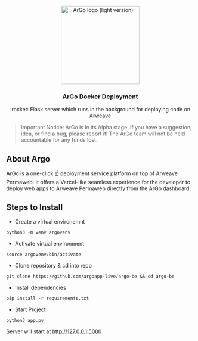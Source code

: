<p align="center">
  <a href="https://argoapp.live/">
    <a href="https://imgur.com/J5O9d2O"><img src="https://i.imgur.com/J5O9d2O.png" title="source: imgur.com" alt="ArGo logo (light version)" width="210" /></a>
  </a>

  <h3 align="center">ArGo Docker Deployment</h3>

  <p align="center">
   :rocket: Flask server which runs in the background for deploying code on Arweave
 </p>
</p>

> Important Notice: ArGo is in its Alpha stage. If you have a suggestion, idea, or find a bug, please report it! The ArGo team will not be held accountable for any funds lost.

## About Argo

ArGo is a one-click ☝️  deployment service platform on top of Arweave Permaweb. It offers a Vercel-like seamless experience for the developer to deploy web apps to Arweave Permaweb directly from the ArGo dashboard.

## Steps to Install

- Create a virtual environemnt

```
python3 -m venv argovenv
```

- Activate virtual environment

```
source argovenv/bin/activate
```

- Clone repository & cd into repo

```
git clone https://github.com/argoapp-live/argo-be && cd argo-be
```

- Install dependencies

```
pip install -r requirements.txt
```

- Start Project

```
python3 app.py
```

Server will start at http://127.0.0.1:5000
